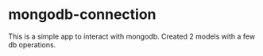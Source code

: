 # mongodb-connection
This is a simple app to interact with mongodb. Created 2 models with a few db operations. 

